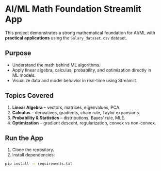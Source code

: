 # AI/ML Math Foundation Streamlit App

This project demonstrates a strong mathematical foundation for AI/ML with **practical applications** using the `Salary_dataset.csv` dataset. 

## Purpose
- Understand the math behind ML algorithms.
- Apply linear algebra, calculus, probability, and optimization directly in ML models.
- Visualize data and model behavior in real-time using Streamlit.

## Topics Covered
1. **Linear Algebra** – vectors, matrices, eigenvalues, PCA.
2. **Calculus** – derivatives, gradients, chain rule, Taylor expansions.
3. **Probability & Statistics** – distributions, Bayes’ rule, MLE.
4. **Optimization** – gradient descent, regularization, convex vs non-convex.

## Run the App
1. Clone the repository.
2. Install dependencies:
```bash
pip install -r requirements.txt

